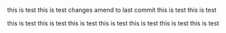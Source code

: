 <!-- readme.md -->
this is test
this is test
changes amend to last commit 
this is test
this is test

this is test
this is test
this is test
this is test
this is test
this is test
this is test
